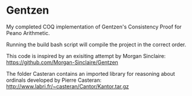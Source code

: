 # Gentzen

My completed COQ implementation of Gentzen's Consistency Proof for Peano Arithmetic. 

Running the build bash script will compile the project in the correct order.



This code is inspired by an exisiting attempt by Morgan Sinclaire: https://github.com/Morgan-Sinclaire/Gentzen

The folder Casteran contains an imported library for reasoning about ordinals developed by Pierre Casteran: http://www.labri.fr/~casteran/Cantor/Kantor.tar.gz
